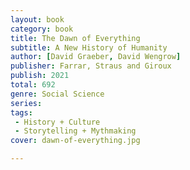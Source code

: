 ```yaml
---
layout: book
category: book
title: The Dawn of Everything
subtitle: A New History of Humanity
author: [David Graeber, David Wengrow]
publisher: Farrar, Straus and Giroux
publish: 2021
total: 692
genre: Social Science
series: 
tags:
 - History + Culture
 - Storytelling + Mythmaking
cover: dawn-of-everything.jpg

---
```

